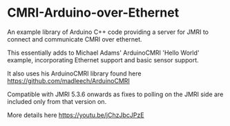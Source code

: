 # CMRI-Arduino-over-Ethernet
An example library of Arduino C++ code providing a server for JMRI to connect and communicate CMRI over ethernet.

This essentially adds to Michael Adams' ArduinoCMRI 'Hello World' example, incorporating Ethernet support and basic sensor support.

It also uses his ArduinoCMRI library found here https://github.com/madleech/ArduinoCMRI

Compatible with JMRI 5.3.6 onwards as fixes to polling on the JMRI side are included only from that version on.

More details here https://youtu.be/jChzJbcJPzE


